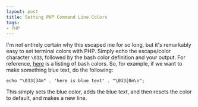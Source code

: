 ```yaml
---
layout: post
title: Setting PHP Command Line Colors
tags:
- PHP
---
```

I'm not entirely certain why this escaped me for so long, but it's remarkably easy to set terminal colors with PHP.  Simply echo the escape/color character `\033`, followed by the bash color definition and your output.  For reference, [here](https://wiki.archlinux.org/index.php/Color_Bash_Prompt) is a listing of bash colors.  So, for example, if we want to make something blue text, do the following:

```php?start_inline=1
echo "\033[34m" . 'here is blue text' . "\033[0m\n";
```

This simply sets the blue color, adds the blue text, and then resets the color to default, and makes a new line.
